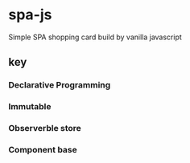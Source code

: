 # spa-js
Simple SPA shopping card build by vanilla javascript

## key

### Declarative Programming
### Immutable
### Observerble store
### Component base
